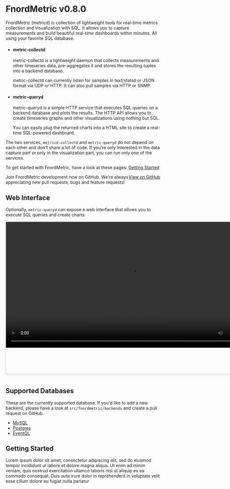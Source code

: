 # FnordMetric v0.8.0

FnordMetric (metricd) is collection of lightweight tools for real-time metrics
collection and visualization with SQL. It allows you to capture measurements and
build beautiful real-time dashboards within minutes. All using your favorite SQL
database.

<ul>
  <li>
    <h4>metric-collectd</h4>
    <p>
      metric-collectd is a lightweight daemon that collects measurements and other
      timeseries data, pre-aggregates it and stores the resulting tuples into a
      backend database.
    </p>
    <p>
      metric-collectd can currently listen for samples in text/statsd or JSON format
      via UDP or HTTP. It can also pull samples via HTTP or SNMP.
    </p>
  </li>

  <li>
    <h4>metric-queryd</h4>
    <p>
      metric-queryd is a simple HTTP service that executes SQL queries on a backend
      database and plots the results. The HTTP API allows you to create timeseries graphs
      and other visualizations using nothing but SQL.
    </p>
    <p>
      You can easily plug the returned charts into a HTML site to create a real-time
      SQL-powered dashboard.
    </p>
  </li>
</ul>

The two services, `metricd-collectd` and `metric-queryd` do not depend on each
other and don't share a lot of code. If you're only interested in the data capture
part or only in the visualization part, you can run only one of the services.

To get started with FnordMetric, have a look at these pages: [Getting Started]()

<div class="notice">
  <div style="float:right;"><a class="github-button" data-style="mega" href="https://github.com/paulasmuth/fnordmetric" data-count-href="/paulasmuth/fnordmetric/stargazers" data-count-api="/repos/paulasmuth/fnordmetric#stargazers_count" data-count-aria-label="# stargazers on GitHub" aria-label="Star paulasmuth/fnordmetric on GitHub">View on GitHub</a></div>
  Join FnordMetric development now on GitHub. We're always appreciating new pull requests, bugs and feature requests!
</div>


## Web Interface

Optionally, `metric-queryd` can expose a web interface that allows you to execute
SQL queries and create charts:

<div style="width:820px;margin:1em auto 3em auto;height: 495px;overflow: hidden;border: 1px solid #ccc;border-radius: 3px;box-shadow: 1px 2px 6px rgba(0,0,0,.1);" class="shadow">
  <video width="820" autoplay="autoplay" loop>
    <source src="/fnordmetric-server.mp4" type="video/mp4">
    <script type="text/javascript">
      if (!(navigator.userAgent.search("Safari") >= 0 && navigator.userAgent.search("Chrome") < 0)) {
        document.write('<source src="/fnordmetric-server.webm" type="video/webm">');
      }
    </script>
    <img src="/img/fnordmetric_server_screen.png" width="875" />
  </video>
</div>


## Supported Databases

These are the currently supported database. If you'd like to add a new backend,
please have a look at `src/fnordmetric/backends` and create a pull request on
GitHub.

  - [MySQL]()
  - [Postgres]()
  - [EventQL]()


## Getting Started

Lorem ipsum dolor sit amet, consectetur adipiscing elit, sed do eiusmod tempor
incididunt ut labore et dolore magna aliqua. Ut enim ad minim veniam, quis
nostrud exercitation ullamco laboris nisi ut aliquip ex ea commodo consequat.
Duis aute irure dolor in reprehenderit in voluptate velit esse cillum dolore eu
fugiat nulla pariatur

<script async defer src="https://buttons.github.io/buttons.js"></script>
